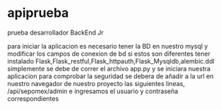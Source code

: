 # apiprueba
prueba desarrollador BackEnd Jr

para iniciar la aplicacion es necesario tener la BD en nuestro mysql y modificar los campos de conexion de bd si estos son diferentes
tener instalado Flask,Flask_restful,Flask_httpauth,Flask_Mysqldb,alembic.ddl
simplemente se debe de correr el archivo app.py y se iniciara nuestra aplicacion
para comprobar la seguridad se debera de añadir a la url en nuestro navegador de nuestro proyecto las siguientes lineas, /api/sepomex/admin 
e ingresamos el usuario y contraseña correspondientes
